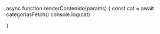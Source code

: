 async function renderContenido(params) {
  const cat = await categoriasFetch()
  console.log(cat)











}


 